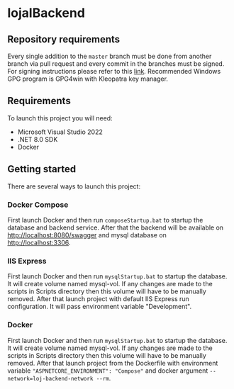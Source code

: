 # lojalBackend

## Repository requirements
Every single addition to the `master` branch must be done from another branch via pull request and every commit in the branches must be signed.
For signing instructions please refer to this [link](https://docs.github.com/en/authentication/managing-commit-signature-verification/generating-a-new-gpg-key).
Recommended Windows GPG program is GPG4win with Kleopatra key manager.

## Requirements
To launch this project you will need:
- Microsoft Visual Studio 2022
- .NET 8.0 SDK
- Docker

## Getting started
There are several ways to launch this project:
### Docker Compose
First launch Docker and then run `composeStartup.bat` to startup the database and backend service.
After that the backend will be available on [http://localhost:8080/swagger](http://localhost:8080/swagger) 
and mysql database on [http://localhost:3306](http://localhost:3306).

### IIS Express
First launch Docker and then run `mysqlStartup.bat` to startup the database.
It will create volume named mysql-vol. If any changes are made to the scripts in Scripts directory then this volume will have to be manually removed.
After that launch project with default IIS Express run configuration. It will pass environment variable "Development".

### Docker
First launch Docker and then run `mysqlStartup.bat` to startup the database.
It will create volume named mysql-vol. If any changes are made to the scripts in Scripts directory then this volume will have to be manually removed.
After that launch project from the Dockerfile with environment variable `"ASPNETCORE_ENVIRONMENT": "Compose"` and docker argument `--network=loj-backend-network --rm`.